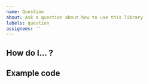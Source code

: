 ```yaml
---
name: Question
about: Ask a question about how to use this library
labels: question
assignees: ''
---
```

<!--- Provide a general summary of your question within the above title. -->

<!-- Please write your question here. -->

## How do I... ?

<!-- Provide any additional context that may help get your question answered. -->

## Example code

<!--
Try to keep this as short as possible.  If your question is about code that you've written, provide a short and clear
example of what you're trying to accomplish.  If able, please provide an example outside of any framework you are
using. If you have an example in 3v4l place the link to the example here.
-->